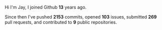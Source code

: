 Hi I'm Jay, I joined Github **13** years ago.

Since then I've pushed **2153** commits, opened **103** issues, submitted **269** pull requests, and contributed to **9** public repositories.
